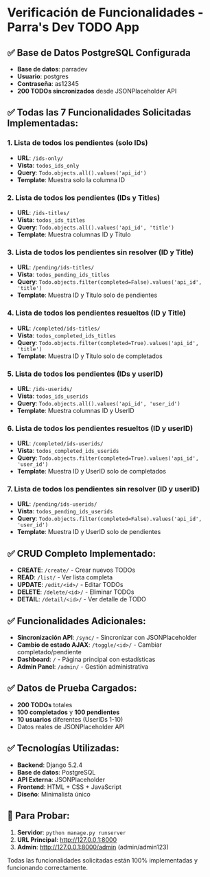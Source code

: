 # Verificación de Funcionalidades - Parra's Dev TODO App

## ✅ Base de Datos PostgreSQL Configurada
- **Base de datos**: parradev
- **Usuario**: postgres  
- **Contraseña**: as12345
- **200 TODOs sincronizados** desde JSONPlaceholder API

## ✅ Todas las 7 Funcionalidades Solicitadas Implementadas:

### 1. Lista de todos los pendientes (solo IDs)
- **URL**: `/ids-only/`
- **Vista**: `todos_ids_only`
- **Query**: `Todo.objects.all().values('api_id')`
- **Template**: Muestra solo la columna ID

### 2. Lista de todos los pendientes (IDs y Titles)  
- **URL**: `/ids-titles/`
- **Vista**: `todos_ids_titles`
- **Query**: `Todo.objects.all().values('api_id', 'title')`
- **Template**: Muestra columnas ID y Título

### 3. Lista de todos los pendientes sin resolver (ID y Title)
- **URL**: `/pending/ids-titles/`
- **Vista**: `todos_pending_ids_titles`
- **Query**: `Todo.objects.filter(completed=False).values('api_id', 'title')`
- **Template**: Muestra ID y Título solo de pendientes

### 4. Lista de todos los pendientes resueltos (ID y Title)
- **URL**: `/completed/ids-titles/`
- **Vista**: `todos_completed_ids_titles`
- **Query**: `Todo.objects.filter(completed=True).values('api_id', 'title')`
- **Template**: Muestra ID y Título solo de completados

### 5. Lista de todos los pendientes (IDs y userID)
- **URL**: `/ids-userids/`
- **Vista**: `todos_ids_userids`
- **Query**: `Todo.objects.all().values('api_id', 'user_id')`
- **Template**: Muestra columnas ID y UserID

### 6. Lista de todos los pendientes resueltos (ID y userID)
- **URL**: `/completed/ids-userids/`
- **Vista**: `todos_completed_ids_userids`
- **Query**: `Todo.objects.filter(completed=True).values('api_id', 'user_id')`
- **Template**: Muestra ID y UserID solo de completados

### 7. Lista de todos los pendientes sin resolver (ID y userID)
- **URL**: `/pending/ids-userids/`
- **Vista**: `todos_pending_ids_userids`
- **Query**: `Todo.objects.filter(completed=False).values('api_id', 'user_id')`
- **Template**: Muestra ID y UserID solo de pendientes

## ✅ CRUD Completo Implementado:
- **CREATE**: `/create/` - Crear nuevos TODOs
- **READ**: `/list/` - Ver lista completa
- **UPDATE**: `/edit/<id>/` - Editar TODOs
- **DELETE**: `/delete/<id>/` - Eliminar TODOs
- **DETAIL**: `/detail/<id>/` - Ver detalle de TODO

## ✅ Funcionalidades Adicionales:
- **Sincronización API**: `/sync/` - Sincronizar con JSONPlaceholder
- **Cambio de estado AJAX**: `/toggle/<id>/` - Cambiar completado/pendiente
- **Dashboard**: `/` - Página principal con estadísticas
- **Admin Panel**: `/admin/` - Gestión administrativa

## ✅ Datos de Prueba Cargados:
- **200 TODOs** totales
- **100 completados** y **100 pendientes**
- **10 usuarios** diferentes (UserIDs 1-10)
- Datos reales de JSONPlaceholder API

## ✅ Tecnologías Utilizadas:
- **Backend**: Django 5.2.4
- **Base de datos**: PostgreSQL
- **API Externa**: JSONPlaceholder 
- **Frontend**: HTML + CSS + JavaScript
- **Diseño**: Minimalista único

## 🚀 Para Probar:
1. **Servidor**: `python manage.py runserver`
2. **URL Principal**: http://127.0.0.1:8000
3. **Admin**: http://127.0.0.1:8000/admin (admin/admin123)

Todas las funcionalidades solicitadas están 100% implementadas y funcionando correctamente.
